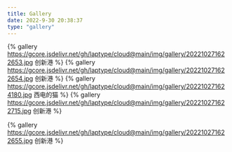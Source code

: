 ```yaml
---
title: Gallery
date: 2022-9-30 20:38:37
type: "gallery"
---
```


{% gallery https://gcore.jsdelivr.net/gh/laptype/cloud@main/img/gallery/202210271622653.jpg 创新港 %}
{% gallery https://gcore.jsdelivr.net/gh/laptype/cloud@main/img/gallery/202210271622654.jpg 创新港 %}
{% gallery https://gcore.jsdelivr.net/gh/laptype/cloud@main/img/gallery/202210271624180.jpg 西电的猫 %}
{% gallery https://gcore.jsdelivr.net/gh/laptype/cloud@main/img/gallery/202210271622715.jpg 创新港 %}

{% gallery https://gcore.jsdelivr.net/gh/laptype/cloud@main/img/gallery/202210271622655.jpg 创新港 %}

